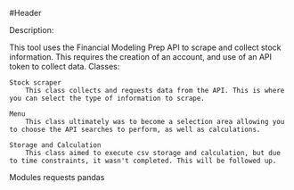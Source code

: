 #Header


Description:

This tool uses the Financial Modeling Prep API to scrape and collect stock information. This requires the creation of an account, and use of an API token to collect data.
Classes:

    Stock scraper
        This class collects and requests data from the API. This is where you can select the type of information to scrape.

    Menu
        This class ultimately was to become a selection area allowing you to choose the API searches to perform, as well as calculations. 

    Storage and Calculation
        This class aimed to execute csv storage and calculation, but due to time constraints, it wasn't completed. This will be followed up.

Modules
requests
pandas
